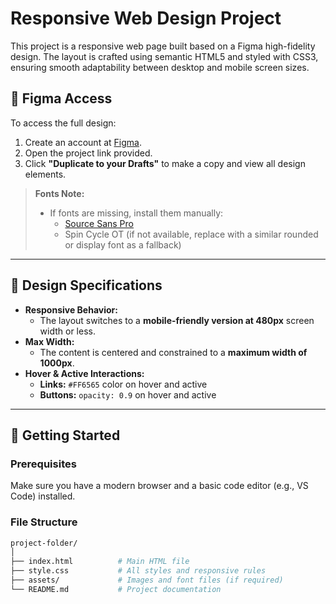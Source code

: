 # Responsive Web Design Project

This project is a responsive web page built based on a Figma high-fidelity design. The layout is crafted using semantic HTML5 and styled with CSS3, ensuring smooth adaptability between desktop and mobile screen sizes.

## 🔗 Figma Access

To access the full design:

1. Create an account at [Figma](https://www.figma.com/).
2. Open the project link provided.
3. Click **"Duplicate to your Drafts"** to make a copy and view all design elements.

> **Fonts Note:**  
> - If fonts are missing, install them manually:  
>   - [Source Sans Pro](https://fonts.google.com/specimen/Source+Sans+Pro)  
>   - Spin Cycle OT (if not available, replace with a similar rounded or display font as a fallback)

---

## 📐 Design Specifications

- **Responsive Behavior:**
  - The layout switches to a **mobile-friendly version at 480px** screen width or less.
- **Max Width:**
  - The content is centered and constrained to a **maximum width of 1000px**.
- **Hover & Active Interactions:**
  - **Links:** `#FF6565` color on hover and active
  - **Buttons:** `opacity: 0.9` on hover and active

---

## 🚀 Getting Started

### Prerequisites

Make sure you have a modern browser and a basic code editor (e.g., VS Code) installed.

### File Structure

```bash
project-folder/
│
├── index.html          # Main HTML file
├── style.css           # All styles and responsive rules
├── assets/             # Images and font files (if required)
└── README.md           # Project documentation
